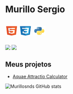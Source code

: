 # Murillo Sergio
<div style="display: inline_block"><br>
  <img align="center" alt="HTML" height="30" width="40" src="https://raw.githubusercontent.com/devicons/devicon/master/icons/html5/html5-original.svg">
  <img align="center" alt="CSS" height="30" width="40" src="https://raw.githubusercontent.com/devicons/devicon/master/icons/css3/css3-original.svg">
  <img align="center" alt="Python" height="30" width="40" src="https://raw.githubusercontent.com/devicons/devicon/master/icons/python/python-original.svg">
</div>
  
  ##
 
<div> 
  <a href="https://www.youtube.com/@techroomofc" target="_blank"><img src="https://img.shields.io/badge/YouTube-FF0000?style=for-the-badge&logo=youtube&logoColor=white" target="_blank"></a>
  <a href = "mailto:murillosnds@gmail.com"><img src="https://img.shields.io/badge/-Gmail-%23333?style=for-the-badge&logo=gmail&logoColor=white" target="_blank"></a>

## Meus projetos
- [Aquae Attractio Calculator](https://github.com/murillosnds/Aquae-Attractio-Calculator)

<!-- GithubStats -->
![Murillosnds GitHub stats](https://github-readme-stats.vercel.app/api?username=murillosnds&show_icons=true&theme=gotham)

  
</div>
